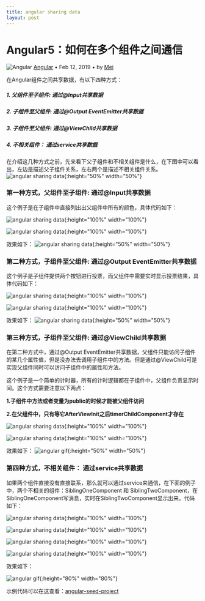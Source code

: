 ```yaml
---
title: angular sharing data
layout: post
---
```


# Angular5：如何在多个组件之间通信

<div class="title-meta">
    <span><img class="title-category-img" src="../../../assets/images/categories/angular.svg" alt="Angular"></span>
    <span><a class="github-link" href="/2018/09/19/angular.html">Angular</a></span>
    <span class="title-bullet">•</span>
    <span>Feb 12, 2019</span>
    <span class="title-bullet">•</span>
    <span>by <a class="github-link" href="http://github.com/limeii" title="http://github.com/limeii">Mei</a></span>
</div>

在Angular组件之间共享数据，有以下四种方式：

##### 1. 父组件至子组件: 通过@Input共享数据

##### 2. 子组件至父组件: 通过@Output EventEmitter共享数据

##### 3. 子组件至父组件: 通过@ViewChild共享数据

##### 4. 不相关组件： 通过service共享数据


在介绍这几种方式之前，先来看下父子组件和不相关组件是什么，在下图中可以看出，左边是描述父子组件关系，左右两个是描述不相关组件关系。
![angular sharing data]( https://limeii.github.io/assets/images/posts/angular/angular-sharingdata.png){:height="50%" width="50%"}


### 第一种方式，父组件至子组件: 通过@Input共享数据
这个例子是在子组件中直接列出出父组件中所有的颜色，具体代码如下：

![angular sharing data]( https://limeii.github.io/assets/images/posts/angular/angular-sharing-data1.png){:height="100%" width="100%"}

![angular sharing data]( https://limeii.github.io/assets/images/posts/angular/angular-sharing-data2.png){:height="100%" width="100%"}

效果如下：
![angular sharing data]( https://limeii.github.io/assets/images/posts/angular/angular-sharing-data7.png){:height="50%" width="50%"}

### 第二种方式，子组件至父组件: 通过@Output EventEmitter共享数据
这个例子是子组件提供两个按钮进行投票，而父组件中需要实时显示投票结果，具体代码如下：

![angular sharing data]( https://limeii.github.io/assets/images/posts/angular/angular-sharing-data3.png){:height="100%" width="100%"}

![angular sharing data]( https://limeii.github.io/assets/images/posts/angular/angular-sharing-data4.png){:height="100%" width="100%"}

效果如下：
![angular sharing data]( https://limeii.github.io/assets/images/posts/angular/angular-sharing-data8.png){:height="50%" width="50%"}

### 第三种方式，子组件至父组件: 通过@ViewChild共享数据

在第二种方式中，通过@Output EventEmitter共享数据，父组件只能访问子组件的某几个属性值，但是没办法去调用子组件中的方法。但是通过@ViewChild可是实现父组件同时可以访问子组件中的属性和方法。


这个例子是一个简单的计时器，所有的计时逻辑都在子组件中，父组件负责显示时间。这个方式需要注意以下两点：


**1.子组件中方法或者变量为public的时候才能被父组件访问**


**2.在父组件中，只有等它AfterViewInit之后timerChildComponent才存在**

![angular sharing data]( https://limeii.github.io/assets/images/posts/angular/angular-sharing-data5.png){:height="100%" width="100%"}

![angular sharing data]( https://limeii.github.io/assets/images/posts/angular/angular-sharing-data6.png){:height="100%" width="100%"}

效果如下：
![angular gif]( https://limeii.github.io/assets/images/posts/angular/angular-sharing-data9.gif){:height="50%" width="50%"}


### 第四种方式，不相关组件： 通过service共享数据

如果两个组件直接没有直接联系，那么就可以通过service来通信，在下面的例子中，两个不相关的组件：SiblingOneComponent 和 SiblingTwoComponent，在SiblingOneComponent写消息，实时在SiblingTwoComponent显示出来。代码如下：

![angular sharing data]( https://limeii.github.io/assets/images/posts/angular/angular-sharing-data10.png){:height="100%" width="100%"}

![angular sharing data]( https://limeii.github.io/assets/images/posts/angular/angular-sharing-data11.png){:height="100%" width="100%"}

![angular sharing data]( https://limeii.github.io/assets/images/posts/angular/angular-sharing-data12.png){:height="100%" width="100%"}

![angular sharing data]( https://limeii.github.io/assets/images/posts/angular/angular-sharing-data13.png){:height="100%" width="100%"}

效果如下：

![angular gif]( https://limeii.github.io/assets/images/posts/angular/angular-sharing-data14.gif){:height="80%" width="80%"}


示例代码可以在这查看：[angular-seed-project](https://github.com/LiMeii/angular-seed-project)